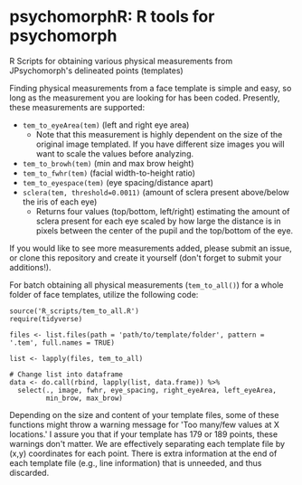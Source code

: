 # psychomorphR: R tools for psychomorph
R Scripts for obtaining various physical measurements from JPsychomorph's delineated points (templates)

Finding physical measurements from a face template is simple and easy, so long as the measurement you are looking for has been coded.
Presently, these measurements are supported:

- `tem_to_eyeArea(tem)` (left and right eye area)
    - Note that this measurement is highly dependent on the size of the original image templated. If you have different
    size images you will want to scale the values before analyzing.
- `tem_to_browh(tem)` (min and max brow height)
- `tem_to_fwhr(tem)` (facial width-to-height ratio)
- `tem_to_eyespace(tem)` (eye spacing/distance apart)
- `sclera(tem, threshold=0.0011)` (amount of sclera present above/below the iris of each eye)
    - Returns four values (top/bottom, left/right) estimating the amount of sclera present for each eye scaled by
    how large the distance is in pixels between the center of the pupil and the top/bottom of the eye.

If you would like to see more measurements added, please submit an issue, or clone this repository and create it yourself (don't forget
to submit your additions!).

For batch obtaining all physical measurements (`tem_to_all()`) for a whole folder of face templates, utilize the following code:

```
source('R_scripts/tem_to_all.R')
require(tidyverse)

files <- list.files(path = 'path/to/template/folder', pattern = '.tem', full.names = TRUE)

list <- lapply(files, tem_to_all)

# Change list into dataframe
data <- do.call(rbind, lapply(list, data.frame)) %>%
  select(., image, fwhr, eye_spacing, right_eyeArea, left_eyeArea,
         min_brow, max_brow)
```

Depending on the size and content of your template files, some of these functions might throw a warning message for 'Too many/few
values at X locations.' I assure you that if your template has 179 or 189 points, these warnings don't matter. We are effectively
separating each template file by (x,y) coordinates for each point. There is extra information at the end of each template file
(e.g., line information) that is unneeded, and thus discarded.